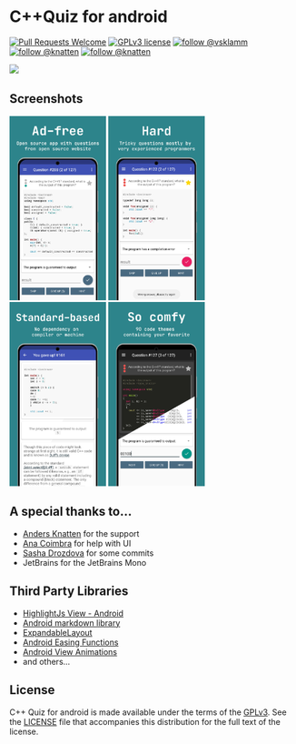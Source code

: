 C++Quiz for android
====================

[![Pull Requests Welcome](https://img.shields.io/badge/PRs-welcome-brightgreen.svg?style=flat)](http://makeapullrequest.com)
[![GPLv3 license](https://img.shields.io/badge/License-GPLv3-blue.svg)](http://perso.crans.org/besson/LICENSE.html)
[![follow @vsklamm](https://img.shields.io/twitter/follow/vsklamm.svg?style=social&label=Follow)](https://twitter.com/vsklamm)
[![follow @knatten](https://img.shields.io/twitter/follow/knatten.svg?style=social&label=Follow)](https://twitter.com/knatten)
[![follow @knatten](https://img.shields.io/twitter/follow/CppQuiz.svg?style=social&label=Follow)](https://twitter.com/CppQuiz)


<a href="https://play.google.com/store/apps/details?id=com.vsklamm.cppquiz"><img src="https://play.google.com/intl/en_us/badges/images/generic/en_badge_web_generic.png" height="75"></a>

Screenshots
-----------

<img src="https://github.com/vsklamm/CppQuiz/blob/master/gfx/1.jpg" width="170" /> <img src="https://github.com/vsklamm/CppQuiz/blob/master/gfx/2.jpg" width="170" /> <img src="https://github.com/vsklamm/CppQuiz/blob/master/gfx/3.jpg" width="170" /> <img src="https://github.com/vsklamm/CppQuiz/blob/master/gfx/4.jpg" width="170" />

A special thanks to...
----------------------

-   [Anders Knatten](https://github.com/knatten) for the support
-   [Ana Coimbra](https://github.com/anacoimbrag) for help with UI
-   [Sasha Drozdova](https://github.com/demon1999) for some commits
-   JetBrains for the JetBrains Mono

Third Party Libraries
---------------------

-   [HighlightJs View - Android](https://github.com/PDDStudio/highlightjs-android)
-   [Android markdown library](https://github.com/noties/Markwon)
-   [ExpandableLayout](https://github.com/cachapa/ExpandableLayout)
-   [Android Easing Functions](https://github.com/daimajia/AnimationEasingFunctions)
-   [Android View Animations](https://github.com/daimajia/AndroidViewAnimations)
-   and others...

License
-------

C++ Quiz for android is made available under the terms of the [GPLv3](http://www.gnu.org/licenses/gpl.html).
See the [LICENSE](https://github.com/vsklamm/CppQuiz/blob/master/LICENSE) file that accompanies this distribution for the full text of the license.
